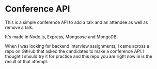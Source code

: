 # Conference API

This is a simple conference API to add a talk and an attendee as well as remove a talk.

It's made in Node.js, Express, Mongoose and MongoDB.

When I was looking for backend interview assignments, I came across a repo on GitHub that asked the candidates to make a conference API. I thought I should try it for practice and this repo you are right now in is the result of that attempt.
